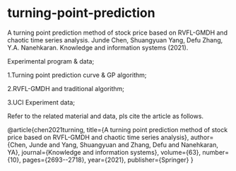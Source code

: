 # turning-point-prediction

A turning point prediction method of stock price based on RVFL-GMDH and chaotic time series analysis. Junde Chen, Shuangyuan Yang, Defu Zhang, Y.A. Nanehkaran. Knowledge and information systems (2021).

Experimental program & data;

1.Turning point prediction curve & GP algorithm;

2.RVFL-GMDH and traditional algorithm;

3.UCI Experiment data;

Refer to the related material and data, pls cite the article as follows.

@article{chen2021turning,
  title={A turning point prediction method of stock price based on RVFL-GMDH and chaotic time series analysis},
  author={Chen, Junde and Yang, Shuangyuan and Zhang, Defu and Nanehkaran, YA},
  journal={Knowledge and information systems},
  volume={63},
  number={10},
  pages={2693--2718},
  year={2021},
  publisher={Springer}
}
